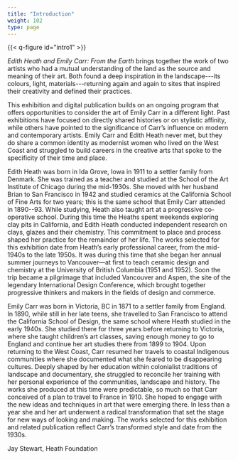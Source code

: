 ```yaml
---
title: "Introduction"
weight: 102
type: page 
---
```

{{< q-figure id="intro1" >}}

*Edith Heath and Emily Carr: From the Earth* brings together the work of two artists who had a mutual understanding of the land as the source and meaning of their art. Both found a deep inspiration in the landscape---its colours, light, materials---returning again and again to sites that inspired their creativity and defined their practices.

This exhibition and digital publication builds on an ongoing program that offers opportunities to consider the art of Emily Carr in a different light. Past exhibitions have focused on directly shared histories or on stylistic affinity, while others have pointed to the significance of Carr’s influence on modern and contemporary artists. Emily Carr and Edith Heath never met, but they do share a common identity as modernist women who lived on the West Coast and struggled to build careers in the creative arts that spoke to the specificity of their time and place.

Edith Heath was born in Ida Grove, Iowa in 1911 to a settler family from Denmark. She was trained as a teacher and studied at the School of the Art Institute of Chicago during the mid-1930s. She moved with her husband Brian to San Francisco in 1942 and studied ceramics at the California School of Fine Arts for two years; this is the same school that Emily Carr attended in 1890--93. While studying, Heath also taught art at a progressive co-operative school. During this time the Heaths spent weekends exploring clay pits in California, and Edith Heath conducted independent research on clays, glazes and their chemistry. This commitment to place and process shaped her practice for the remainder of her life. The works selected for this exhibition date from Heath’s early professional career, from the mid-1940s to the late 1950s. It was during this time that she began her annual summer journeys to Vancouver—at first to teach ceramic design and chemistry at the University of British Columbia (1951 and 1952). Soon the trip became a pilgrimage that included Vancouver and Aspen, the site of the legendary International Design Conference, which brought together progressive thinkers and makers in the fields of design and commerce.

Emily Carr was born in Victoria, BC in 1871 to a settler family from England. In 1890, while still in her late teens, she travelled to San Francisco to attend the California School of Design, the same school where Heath studied in the early 1940s. She studied there for three years before returning to Victoria, where she taught children’s art classes, saving enough money to go to England and continue her art studies there from 1899 to 1904. Upon returning to the West Coast, Carr resumed her travels to coastal Indigenous communities where she documented what she feared to be disappearing cultures. Deeply shaped by her education within colonialist traditions of landscape and documentary, she struggled to reconcile her training with her personal experience of the communities, landscape and history. The works she produced at this time were predictable, so much so that Carr conceived of a plan to travel to France in 1910. She hoped to engage with the new ideas and techniques in art that were emerging there. In less than a year she and her art underwent a radical transformation that set the stage for new ways of looking and making. The works selected for this exhibition and related publication reflect Carr’s transformed style and date from the 1930s.

Jay Stewart, Heath Foundation
